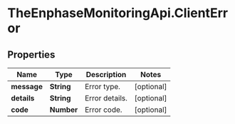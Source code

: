 # TheEnphaseMonitoringApi.ClientError

## Properties

Name | Type | Description | Notes
------------ | ------------- | ------------- | -------------
**message** | **String** | Error type. | [optional] 
**details** | **String** | Error details. | [optional] 
**code** | **Number** | Error code. | [optional] 


